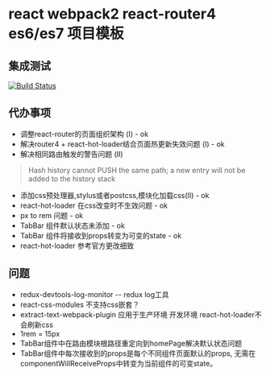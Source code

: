 # react webpack2 react-router4 es6/es7 项目模板

## 集成测试
[![Build Status](https://travis-ci.org/jweboy/react-webpack-biolerplate.svg?branch=feature)](https://travis-ci.org/jweboy/react-webpack-biolerplate)

## 代办事项
- 调整react-router的页面组织架构 (I) - ok
- 解决router4 + react-hot-loader结合页面热更新失效问题 (I) - ok
- 解决相同路由触发的警告问题 (II)
> Hash history cannot PUSH the same path; a new entry will not be added to the history stack
- 添加css预处理器,stylus或者postcss,模块化加载css(II) - ok
- react-hot-loader 在css改变时不生效问题 - ok
- px to rem 问题 - ok
- TabBar 组件默认状态未添加 - ok
- TabBar 组件将接收到props转变为可变的state - ok
- react-hot-loader 参考官方更改细致


## 问题
- redux-devtools-log-monitor -- redux log工具
- react-css-modules 不支持css嵌套？
- extract-text-webpack-plugin 应用于生产环境 开发环境 react-hot-loader不会刷新css
- 1rem = 15px
- TabBar组件中在路由模块根路径重定向到homePage解决默认状态问题
- TabBar组件中每次接收到的props是每个不同组件页面默认的props, 无需在componentWillReceiveProps中转变为当前组件的可变state。


